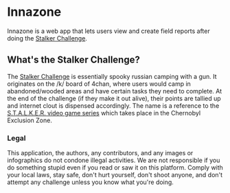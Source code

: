 # Innazone
Innazone is a web app that lets users view and create field reports after doing the [Stalker Challenge](https://innazone.neocities.org/). 

## What's the Stalker Challenge?
The [Stalker Challenge](https://innazone.neocities.org/) is essentially spooky russian camping with a gun. It originates on the /k/ board of 4chan, where users would camp in abandoned/wooded areas and have certain tasks they need to complete. At the end of the challenge (if they make it out alive), their points are tallied up and internet clout is dispensed accordingly. The name is a reference to the [S.T.A.L.K.E.R. video game series](https://en.wikipedia.org/wiki/S.T.A.L.K.E.R.) which takes place in the Chernobyl Exclusion Zone. 

### Legal
This application, the authors, any contributors, and any images or infographics do not condone illegal activities. We are not responsible if you do something stupid even if you read or saw it on this platform. Comply with your local laws, stay safe, don't hurt yourself, don't shoot anyone, and don't attempt any challenge unless you know what you're doing.
